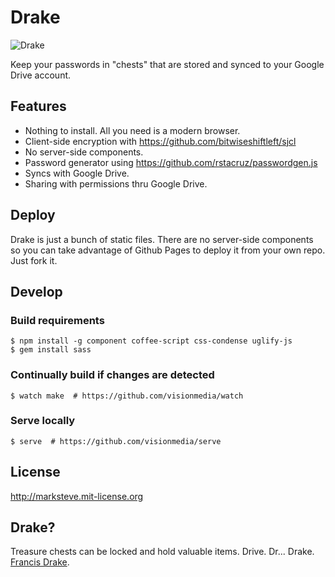 # Drake

![Drake](http://marksteve.com/drake/images/drake-256.png)

Keep your passwords in "chests" that are stored and synced to your Google Drive account.

## Features

* Nothing to install. All you need is a modern browser.
* Client-side encryption with https://github.com/bitwiseshiftleft/sjcl
* No server-side components.
* Password generator using https://github.com/rstacruz/passwordgen.js
* Syncs with Google Drive.
* Sharing with permissions thru Google Drive.

## Deploy

Drake is just a bunch of static files. There are no server-side components so
you can take advantage of Github Pages to deploy it from your own repo. Just
fork it.

## Develop

### Build requirements

```shell
$ npm install -g component coffee-script css-condense uglify-js
$ gem install sass
```

### Continually build if changes are detected

```shell
$ watch make  # https://github.com/visionmedia/watch
```

### Serve locally

```shell
$ serve  # https://github.com/visionmedia/serve
```

## License

http://marksteve.mit-license.org

## Drake?

Treasure chests can be locked and hold valuable items.
Drive. Dr... Drake. [Francis Drake](http://en.wikipedia.org/wiki/Francis_Drake).
